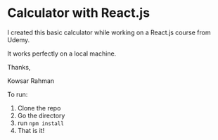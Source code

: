 # Calculator with React.js

I created this basic calculator while working on a React.js course from Udemy.

It works perfectly on a local machine.

Thanks,

Kowsar Rahman 

To run:

1. Clone the repo
2. Go the directory
3. run ```npm install```
4. That is it!


